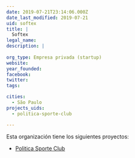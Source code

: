 ```yaml
---
date: 2019-07-21T23:14:06.000Z
date_last_modified: 2019-07-21
uid: softex
title: |
  Softex
legal_name: 
description: |
  
org_type: Empresa privada (startup)
website: 
year_founded: 
facebook: 
twitter: 
tags:

cities: 
  - São Paulo
projects_uids:
  - politica-sporte-club

---
```


Esta organización tiene los siguientes proyectos:

- [Politica Sporte Club](/proyectos/politica-sporte-club)
